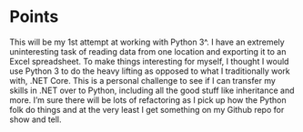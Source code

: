 # Points

This will be my 1st attempt at working with Python 3^. I have an extremely uninteresting task of reading data from one location and exporting it to an Excel spreadsheet. To make things interesting for myself, I thought I would use Python 3 to do the heavy lifting as opposed to what I traditionally work with, .NET Core. This is a personal challenge to see if I can transfer my skills in .NET over to Python, including all the good stuff like inheritance and more. I’m sure there will be lots of refactoring as I pick up how the Python folk do things and at the very least I get something on my Github repo for show and tell.